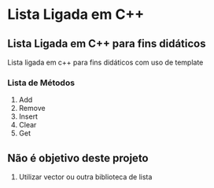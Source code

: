# Lista Ligada em C++
## Lista Ligada em C++ para fins didáticos
Lista ligada em c++ para fins didáticos com uso de template
### Lista de Métodos
1. Add
2. Remove
3. Insert
4. Clear
5. Get

## Não é objetivo deste projeto 
1. Utilizar vector ou outra biblioteca de lista
